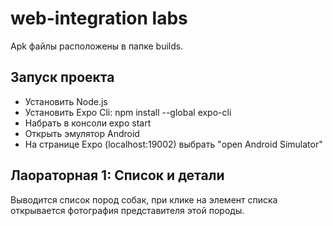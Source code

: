 # web-integration labs
Apk файлы расположены в папке builds.

## Запуск проекта
  - Установить Node.js
  - Установить Expo Cli: npm install --global expo-cli
  - Набрать в консоли expo start
  - Открыть эмулятор Android
  - На странице Expo (localhost:19002) выбрать "open Android Simulator"

## Лаораторная 1: Список и детали
Выводится список пород собак, при клике на элемент списка открывается фотография представителя этой породы.

